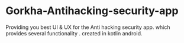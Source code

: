 # Gorkha-Antihacking-security-app
Providing you best UI &amp; UX for the Anti hacking security app. which provides several functionality . created in kotlin android. 
